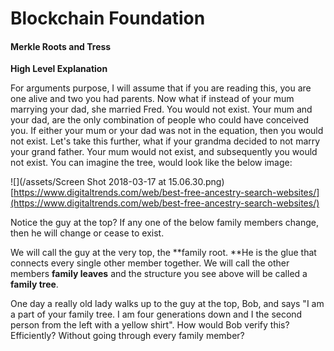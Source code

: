 # **Blockchain Foundation**

#### Merkle Roots and Tress

**High Level Explanation**

For arguments purpose, I will assume that if you are reading this, you are one alive and two you had parents.  Now what if instead of your mum marrying your dad, she married Fred. You would not exist. Your mum and your dad, are the only combination of people who could have conceived you. If either your mum or your dad was not in the equation, then you would not exist. Let's take this further, what if your grandma decided to not marry your grand father. Your mum would not exist, and subsequently you would not exist. You can imagine the tree, would look like the below image:

![](/assets/Screen Shot 2018-03-17 at 15.06.30.png)[https://www.digitaltrends.com/web/best-free-ancestry-search-websites/](https://www.digitaltrends.com/web/best-free-ancestry-search-websites/)

Notice the guy at the top? If any one of the below family members change, then he will change or cease to exist.

We will call the guy at the very top, the **family root. **He is the glue that connects every single other member together. We will call the other members **family leaves** and the structure you see above will be called a **family tree**.  


One day a really old lady walks up to the guy at the top, Bob, and says "I am a part of your family tree. I am four generations down and I the second person from the left with a yellow shirt". How would Bob verify this? Efficiently? Without going through every family member?

